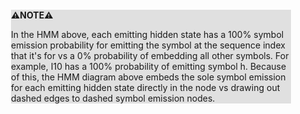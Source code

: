 <div style="margin:2em; background-color: #e0e0e0;">

<strong>⚠️NOTE️️️⚠️</strong>

In the HMM above, each emitting hidden state has a 100% symbol emission probability for emitting the symbol at the sequence index that it's for vs a 0% probability of embedding all other symbols. For example, I10 has a 100% probability of emitting symbol h. Because of this, the HMM diagram above embeds the sole symbol emission for each emitting hidden state directly in the node vs drawing out dashed edges to dashed symbol emission nodes.
</div>

